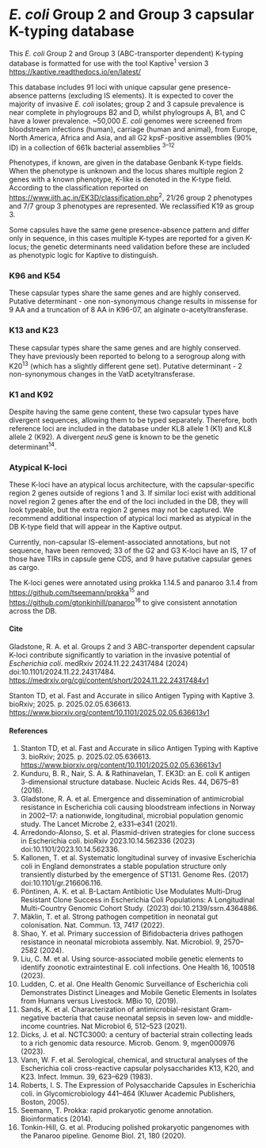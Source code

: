 # _E. coli_ Group 2 and Group 3 capsular K-typing database

This _E. coli_ Group 2 and Group 3 (ABC-transporter dependent) K-typing database is formatted for use with the tool Kaptive<sup>1</sup> version 3 https://kaptive.readthedocs.io/en/latest/

This database includes 91 loci with unique capsular gene presence-absence patterns (excluding IS elements). It is expected to cover the majority of invasive _E. coli_ isolates; group 2 and 3 capsule prevalence is near complete in phylogroups B2 and D, whilst phylogroups A, B1, and C have a lower prevalence. ~50,000 _E. coli_ genomes were screened from bloodstream infections (human), carriage (human and animal), from Europe, North America, Africa and Asia, and all G2 kpsF-positive assemblies (90% ID) in a collection of 661k bacterial assemblies <sup>3–12</sup>

Phenotypes, if known, are given in the database Genbank K-type fields. When the phenotype is unknown and the locus shares multiple region 2 genes with a known phenotype, K-like is denoted in the K-type field. According to the classification reported on https://www.iith.ac.in/EK3D/classification.php<sup>2</sup>, 21/26 group 2 phenotypes and 7/7 group 3 phenotypes are represented. We reclassified K19 as group 3.

Some capsules have the same gene presence-absence pattern and differ only in sequence, in this cases multiple K-types are reported for a given K-locus; the genetic determinants need validation before these are included as phenotypic logic for Kaptive to distinguish.
###	K96 and K54
These capsular types share the same genes and are highly conserved.
Putative determinant - one non-synonymous change results in missense for 9 AA and a truncation of 8 AA in K96-07, an alginate o-acetyltransferase.
###	K13 and K23
These capsular types share the same genes and are highly conserved. They have previously been reported to belong to a serogroup along with K20<sup>13</sup> (which has a slightly different gene set).
Putative determinant - 2 non-synonymous changes in the VatD acetyltransferase.
###	K1 and K92
Despite having the same gene content, these two capsular types have divergent sequences, allowing them to be typed separately. Therefore, both reference loci are included in the database under KL8 allele 1 (K1) and KL8 allele 2 (K92). A divergent _neuS_ gene is known to be the genetic determinant<sup>14</sup>.
###	Atypical K-loci
These K-loci have an atypical locus architecture, with the capsular-specific region 2 genes outside of regions 1 and 3. If similar loci exist with additional novel region 2 genes after the end of the loci included in the DB, they will look typeable, but the extra region 2 genes may not be captured. We recommend additional inspection of atypical loci marked as atypical in the DB K-type field that will appear in the Kaptive output. 

Currently, non-capsular IS-element-associated annotations, but not sequence, have been removed; 33 of the G2 and G3 K-loci have an IS, 17 of those have TIRs in capsule gene CDS, and 9 have putative capsular genes as cargo.

The K-loci genes were annotated using prokka 1.14.5 and panaroo 3.1.4 from https://github.com/tseemann/prokka<sup>15</sup> and https://github.com/gtonkinhill/panaroo<sup>16</sup> to give consistent annotation across the DB.

#### Cite
Gladstone, R. A. et al. Groups 2 and 3 ABC-transporter dependent capsular K-loci contribute significantly to variation in the invasive potential of _Escherichia coli_. medRxiv 2024.11.22.24317484 (2024) doi:10.1101/2024.11.22.24317484.
https://medrxiv.org/cgi/content/short/2024.11.22.24317484v1

Stanton TD, et al. Fast and Accurate in silico Antigen Typing with Kaptive 3. bioRxiv; 2025. p. 2025.02.05.636613. https://www.biorxiv.org/content/10.1101/2025.02.05.636613v1 

#### References
1.	Stanton TD, et al. Fast and Accurate in silico Antigen Typing with Kaptive 3. bioRxiv; 2025. p. 2025.02.05.636613. https://www.biorxiv.org/content/10.1101/2025.02.05.636613v1
2.	Kunduru, B. R., Nair, S. A. & Rathinavelan, T. EK3D: an E. coli K antigen 3-dimensional structure database. Nucleic Acids Res. 44, D675–81 (2016).
3.	Gladstone, R. A. et al. Emergence and dissemination of antimicrobial resistance in Escherichia coli causing bloodstream infections in Norway in 2002–17: a nationwide, longitudinal, microbial population genomic study. The Lancet Microbe 2, e331–e341 (2021).
4.	Arredondo-Alonso, S. et al. Plasmid-driven strategies for clone success in Escherichia coli. bioRxiv 2023.10.14.562336 (2023) doi:10.1101/2023.10.14.562336.
5.	Kallonen, T. et al. Systematic longitudinal survey of invasive Escherichia coli in England demonstrates a stable population structure only transiently disturbed by the emergence of ST131. Genome Res. (2017) doi:10.1101/gr.216606.116.
6.	Pöntinen, A. K. et al. Β-Lactam Antibiotic Use Modulates Multi-Drug Resistant Clone Success in Escherichia Coli Populations: A Longitudinal Multi-Country Genomic Cohort Study. (2023) doi:10.2139/ssrn.4364886.
7.	Mäklin, T. et al. Strong pathogen competition in neonatal gut colonisation. Nat. Commun. 13, 7417 (2022).
8.	Shao, Y. et al. Primary succession of Bifidobacteria drives pathogen resistance in neonatal microbiota assembly. Nat. Microbiol. 9, 2570–2582 (2024).
9.	Liu, C. M. et al. Using source-associated mobile genetic elements to identify zoonotic extraintestinal E. coli infections. One Health 16, 100518 (2023).
10.	Ludden, C. et al. One Health Genomic Surveillance of Escherichia coli Demonstrates Distinct Lineages and Mobile Genetic Elements in Isolates from Humans versus Livestock. MBio 10, (2019).
11.	Sands, K. et al. Characterization of antimicrobial-resistant Gram-negative bacteria that cause neonatal sepsis in seven low- and middle-income countries. Nat Microbiol 6, 512–523 (2021).
12.	Dicks, J. et al. NCTC3000: a century of bacterial strain collecting leads to a rich genomic data resource. Microb. Genom. 9, mgen000976 (2023).
13.	Vann, W. F. et al. Serological, chemical, and structural analyses of the Escherichia coli cross-reactive capsular polysaccharides K13, K20, and K23. Infect. Immun. 39, 623–629 (1983).
14.	Roberts, I. S. The Expression of Polysaccharide Capsules in Escherichia coli. in Glycomicrobiology 441–464 (Kluwer Academic Publishers, Boston, 2005).
15.	Seemann, T. Prokka: rapid prokaryotic genome annotation. Bioinformatics (2014).
16.	Tonkin-Hill, G. et al. Producing polished prokaryotic pangenomes with the Panaroo pipeline. Genome Biol. 21, 180 (2020).
